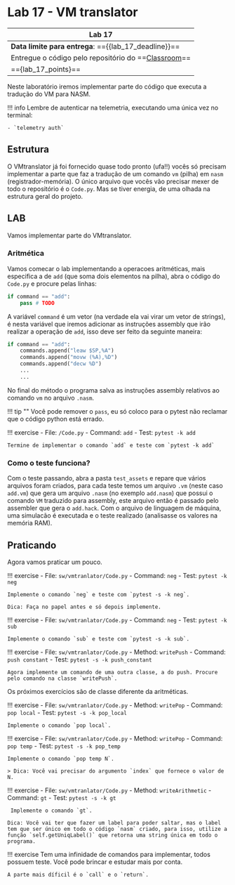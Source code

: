 # Lab 17 - VM translator

| Lab 17                                                                      |
|-----------------------------------------------------------------------------|
| **Data limite para entrega**: =={{lab_17_deadline}}==                       |
| Entregue o código pelo repositório do ==[Classroom]({{lab_17_classroom}})== |
| =={lab_17_points}==                                                            |

Neste laboratório iremos implementar parte do código que executa a tradução do VM para NASM.

!!! info
    Lembre de autenticar na telemetria, executando uma única vez no terminal:
    
    - `telemetry auth`

## Estrutura

O VMtranslator já foi fornecido quase todo pronto (ufa!!) vocês só precisam implementar a parte que faz a tradução de um comando `vm` (pilha) em `nasm` (registrador-memória). O único arquivo que vocês vão precisar mexer de todo o repositório é o `Code.py`. Mas se tiver energia, de uma olhada na estrutura geral do projeto.

## LAB

Vamos implementar parte do VMtranslator.

### Aritmética

Vamos comecar o lab implementando a operacoes aritméticas, mais especifica a de `add` (que soma dois elementos na pilha), abra o código do `Code.py` e procure pelas linhas:

```py
if command == "add":
    pass # TODO
```

A variável `command` é um vetor (na verdade ela vai virar um vetor de strings), é nesta variável que iremos adicionar as instruções assembly que irão realizar a operação de `add`, isso deve ser feito da seguinte maneira:

```py
if command == "add":
    commands.append("leaw $SP,%A")
    commands.append("movw (%A),%D")
    commands.append("decw %D")
    ...
    ...
```

No final do método o programa salva as instruções assembly relativos ao comando `vm` no arquivo `.nasm`.

!!! tip ""
    Você pode remover o `pass`, eu só coloco para o pytest não reclamar que o código python está errado.

!!! exercise
    - File: `/Code.py`
    - Command: `add`
    - Test: `pytest -k add`
    
    Termine de implementar o comando `add` e teste com `pytest -k add`

### Como o teste funciona?

Com o teste passando, abra a pasta `test_assets` e repare que vários arquivos foram criados, para cada teste temos um arquivo `.vm` (neste caso `add.vm`) que gera um arquivo `.nasm` (no exemplo `add.nasm`) que possui o comando `VM` traduzido para assembly, este arquivo então é passado pelo assembler que gera o `add.hack`. Com o arquivo de linguagem de máquina, uma simulacão é executada e o teste realizado (analisasse os valores na memória RAM).

## Praticando

Agora vamos praticar um pouco.

!!! exercise
    - File: `sw/vmtranlator/Code.py`
    - Command: `neg`
    - Test: `pytest -k neg`
    
    Implemente o comando `neg` e teste com `pytest -s -k neg`.
    
    Dica: Faça no papel antes e só depois implemente.

!!! exercise
    - File: `sw/vmtranlator/Code.py`
    - Command: `neg`
    - Test: `pytest -k sub`
    
    Implemente o comando `sub` e teste com `pytest -s -k sub`.
    

!!! exercise
    - File: `sw/vmtranlator/Code.py`
    - Method: `writePush`
    - Command: `push constant`
    - Test: `pytest -s -k push_constant`
 
    Agora implemente um comando de uma outra classe, a do push. Procure pelo comando na classe `writePush`.

Os próximos exercícios são de classe diferente da aritméticas.

!!! exercise
    - File: `sw/vmtranlator/Code.py`
    - Method: `writePop`
    - Command: `pop local`
    - Test: `pytest -s -k pop_local`
 
    Implemente o comando `pop local`.

!!! exercise
    - File: `sw/vmtranlator/Code.py`
    - Method: `writePop`
    - Command: `pop temp`
    - Test: `pytest -s -k pop_temp`
 
    Implemente o comando `pop temp N`.
    
    > Dica: Você vai precisar do argumento `index` que fornece o valor de N.

!!! exercise
    - File: `sw/vmtranlator/Code.py`
    - Method: `writeArithmetic`
    - Command: `gt`
    - Test: `pytest -s -k gt`
 
     Implemente o comando `gt`. 
    
    Dica: Você vai ter que fazer um label para poder saltar, mas o label tem que ser único em todo o código `nasm` criado, para isso, utilize a função `self.getUniqLabel()` que retorna uma string única em todo o programa. 


!!! exercise
    Tem uma infinidade de comandos para implementar, todos possuem teste. Você pode brincar e estudar mais por conta. 
    
    A parte mais díficil é o `call` e o `return`.
